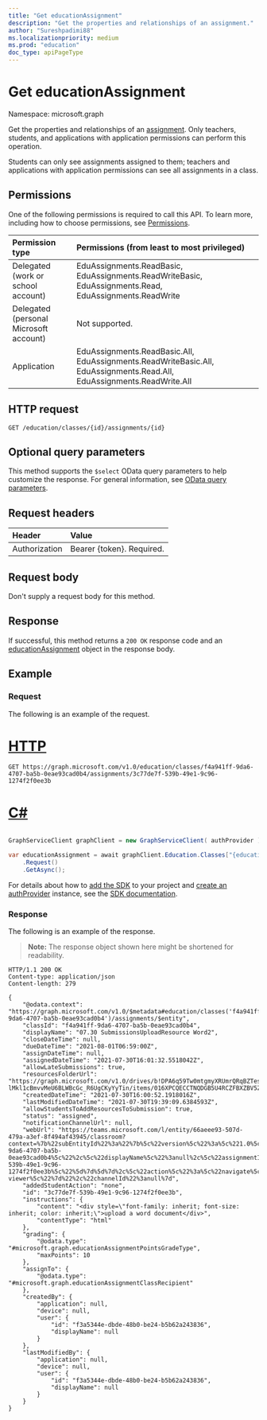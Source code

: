 ```yaml
---
title: "Get educationAssignment"
description: "Get the properties and relationships of an assignment."
author: "Sureshpadimi88"
ms.localizationpriority: medium
ms.prod: "education"
doc_type: apiPageType
---
```


# Get educationAssignment

Namespace: microsoft.graph

Get the properties and relationships of an [assignment](../resources/educationassignment.md). Only teachers, students, and applications with application permissions can perform this operation.

Students can only see assignments assigned to them; teachers and applications with application permissions can see all assignments in a class.

## Permissions
One of the following permissions is required to call this API. To learn more, including how to choose permissions, see [Permissions](/graph/permissions-reference).


|Permission type      | Permissions (from least to most privileged)              |
|:--------------------|:---------------------------------------------------------|
|Delegated (work or school account) | EduAssignments.ReadBasic, EduAssignments.ReadWriteBasic, EduAssignments.Read, EduAssignments.ReadWrite |
|Delegated (personal Microsoft account) |  Not supported.  |
|Application | EduAssignments.ReadBasic.All, EduAssignments.ReadWriteBasic.All, EduAssignments.Read.All, EduAssignments.ReadWrite.All | 

## HTTP request
<!-- { "blockType": "ignored" } -->
```http
GET /education/classes/{id}/assignments/{id}
```

## Optional query parameters
This method supports the  `$select` OData query parameters to help customize the response. For general information, see [OData query parameters](/graph/query-parameters).

## Request headers
| Header       | Value |
|:---------------|:--------|
| Authorization  | Bearer {token}. Required.  |

## Request body
Don't supply a request body for this method.

## Response
If successful, this method returns a `200 OK` response code and an [educationAssignment](../resources/educationassignment.md) object in the response body.

## Example
### Request
The following is an example of the request.

# [HTTP](#tab/http)
<!-- {
  "blockType": "request",
  "sampleKeys":["f4a941ff-9da6-4707-ba5b-0eae93cad0b4","3c77de7f-539b-49e1-9c96-1274f2f0ee3b"],
  "name": "get_educationassignment"
}-->
```msgraph-interactive
GET https://graph.microsoft.com/v1.0/education/classes/f4a941ff-9da6-4707-ba5b-0eae93cad0b4/assignments/3c77de7f-539b-49e1-9c96-1274f2f0ee3b
```

# [C#](#tab/csharp)

```csharp

GraphServiceClient graphClient = new GraphServiceClient( authProvider );

var educationAssignment = await graphClient.Education.Classes["{educationClass-id}"].Assignments["{educationAssignment-id}"]
	.Request()
	.GetAsync();

```


 For details about how to [add the SDK](/graph/sdks/sdk-installation) to your project and [create an authProvider](/graph/sdks/choose-authentication-providers) instance, see the [SDK documentation](/graph/sdks/sdks-overview).

### Response
The following is an example of the response. 

>**Note:** The response object shown here might be shortened for readability.

<!-- {
  "blockType": "response",
  "truncated": true,
  "@odata.type": "microsoft.graph.educationAssignment"
} -->
```http
HTTP/1.1 200 OK
Content-type: application/json
Content-length: 279

{
    "@odata.context": "https://graph.microsoft.com/v1.0/$metadata#education/classes('f4a941ff-9da6-4707-ba5b-0eae93cad0b4')/assignments/$entity",
    "classId": "f4a941ff-9da6-4707-ba5b-0eae93cad0b4",
    "displayName": "07.30 SubmissionsUploadResource Word2",
    "closeDateTime": null,
    "dueDateTime": "2021-08-01T06:59:00Z",
    "assignDateTime": null,
    "assignedDateTime": "2021-07-30T16:01:32.5518042Z",
    "allowLateSubmissions": true,
    "resourcesFolderUrl": "https://graph.microsoft.com/v1.0/drives/b!DPA6q59Tw0mtgmyXRUmrQRqBZTesG-lMkl1cBmvvMeU6BLWBcGc_R6UgCKyYyTin/items/016XPCQECCTNQDGB5U4RCZFBXZBV5ZX24X",
    "createdDateTime": "2021-07-30T16:00:52.1918016Z",
    "lastModifiedDateTime": "2021-07-30T19:39:09.6384593Z",
    "allowStudentsToAddResourcesToSubmission": true,
    "status": "assigned",
    "notificationChannelUrl": null,
    "webUrl": "https://teams.microsoft.com/l/entity/66aeee93-507d-479a-a3ef-8f494af43945/classroom?context=%7b%22subEntityId%22%3a%22%7b%5c%22version%5c%22%3a%5c%221.0%5c%22%2c%5c%22config%5c%22%3a%7b%5c%22classes%5c%22%3a%5b%7b%5c%22id%5c%22%3a%5c%22f4a941ff-9da6-4707-ba5b-0eae93cad0b4%5c%22%2c%5c%22displayName%5c%22%3anull%2c%5c%22assignmentIds%5c%22%3a%5b%5c%223c77de7f-539b-49e1-9c96-1274f2f0ee3b%5c%22%5d%7d%5d%7d%2c%5c%22action%5c%22%3a%5c%22navigate%5c%22%2c%5c%22view%5c%22%3a%5c%22assignment-viewer%5c%22%7d%22%2c%22channelId%22%3anull%7d",
    "addedStudentAction": "none",
    "id": "3c77de7f-539b-49e1-9c96-1274f2f0ee3b",
    "instructions": {
        "content": "<div style=\"font-family: inherit; font-size: inherit; color: inherit;\">upload a word document</div>",
        "contentType": "html"
    },
    "grading": {
        "@odata.type": "#microsoft.graph.educationAssignmentPointsGradeType",
        "maxPoints": 10
    },
    "assignTo": {
        "@odata.type": "#microsoft.graph.educationAssignmentClassRecipient"
    },
    "createdBy": {
        "application": null,
        "device": null,
        "user": {
            "id": "f3a5344e-dbde-48b0-be24-b5b62a243836",
            "displayName": null
        }
    },
    "lastModifiedBy": {
        "application": null,
        "device": null,
        "user": {
            "id": "f3a5344e-dbde-48b0-be24-b5b62a243836",
            "displayName": null
        }
    }
}
```

<!-- uuid: 8fcb5dbc-d5aa-4681-8e31-b001d5168d79
2015-10-25 14:57:30 UTC -->
<!--
{
  "type": "#page.annotation",
  "description": "Get educationAssignment",
  "keywords": "",
  "section": "documentation",
  "tocPath": "",
  "suppressions": []
}
-->
